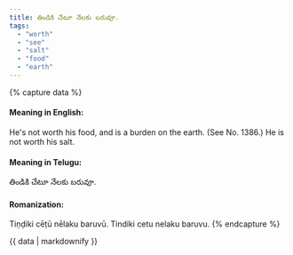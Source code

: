 ```yaml
---
title: తిండికి చేటూ నేలకు బరువూ.
tags:
  - "worth"
  - "see"
  - "salt"
  - "food"
  - "earth"
---
```


{% capture data %}
#### Meaning in English:
He's not worth his food, and is a burden on the earth.
(See No. 1386.)
He is not worth his salt.

#### Meaning in Telugu:
తిండికి చేటూ నేలకు బరువూ.

#### Romanization:
Tiṇḍiki cēṭū nēlaku baruvū.
Tindiki cetu nelaku baruvu.
{% endcapture %}

{{ data | markdownify }}

